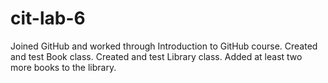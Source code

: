 # cit-lab-6
Joined GitHub and worked through Introduction to GitHub course. Created and test Book class. Created and test Library class. Added at least two more books to the library.

